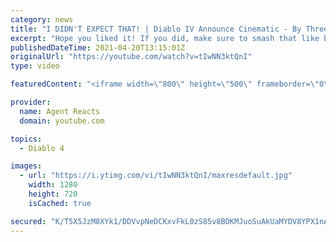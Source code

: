 ```yaml
---
category: news
title: "I DIDN'T EXPECT THAT! | Diablo IV Announce Cinematic - By Three They Come REACTION (Agent Reacts)"
excerpt: "Hope you liked it! If you did, make sure to smash that like button down below, subscribe and turn on the bell for future notifications! Original video: ..."
publishedDateTime: 2021-04-20T13:15:01Z
originalUrl: "https://youtube.com/watch?v=tIwNN3ktQnI"
type: video

featuredContent: "<iframe width=\"800\" height=\"500\" frameborder=\"0\" src=\"https://www.youtube.com/embed/tIwNN3ktQnI\" allow=\"accelerometer; autoplay; encrypted-media; gyroscope; picture-in-picture\" allowfullscreen></iframe>"

provider:
  name: Agent Reacts
  domain: youtube.com

topics:
  - Diablo 4

images:
  - url: "https://i.ytimg.com/vi/tIwNN3ktQnI/maxresdefault.jpg"
    width: 1280
    height: 720
    isCached: true

secured: "K/T5X5JzM8XYk1/DDVvpNeDCKxvFkL0zS85v8BDKMJuoSuAkUaMYDV8YPX1nAhb8h1AQCQ3t0eF8QSMhLISJxZL/BAli5qa8Kl+5TQU0QwPcyVf8aRMsdyHijnpSAKbkDsjBf/+eJxBCrStPNzpWdGREKsM2TQT7cYRBe+CtAVQBZszQ2fSlSbG1J4G+VdQ8ns4nERh4FzFeE0CRiEDd4UmIRxxWf/u24Fi3eXQa7fJknXu3cwezjgBpvyf8KaYoLcAnb6uQ/F0AF8kh17VGgitHPTr54T7SzvkIsNHjohka146HTROu1gZo4J+iBU927b4Bv15+AfM3pPpPPsHuCrKfd88XWKwNPfuE6DfdVV0ujXGHzgLD/92DKTfexHCtJnP4++gqWIVH3SVolYAtQJLqOfC+j4E2DdGqbs/n4y0=;AHntHu5uJ2j+ucv9x+JjLQ=="
---
```


